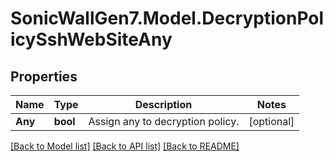 # SonicWallGen7.Model.DecryptionPolicySshWebSiteAny

## Properties

Name | Type | Description | Notes
------------ | ------------- | ------------- | -------------
**Any** | **bool** | Assign any to decryption policy. | [optional] 

[[Back to Model list]](../README.md#documentation-for-models) [[Back to API list]](../README.md#documentation-for-api-endpoints) [[Back to README]](../README.md)

